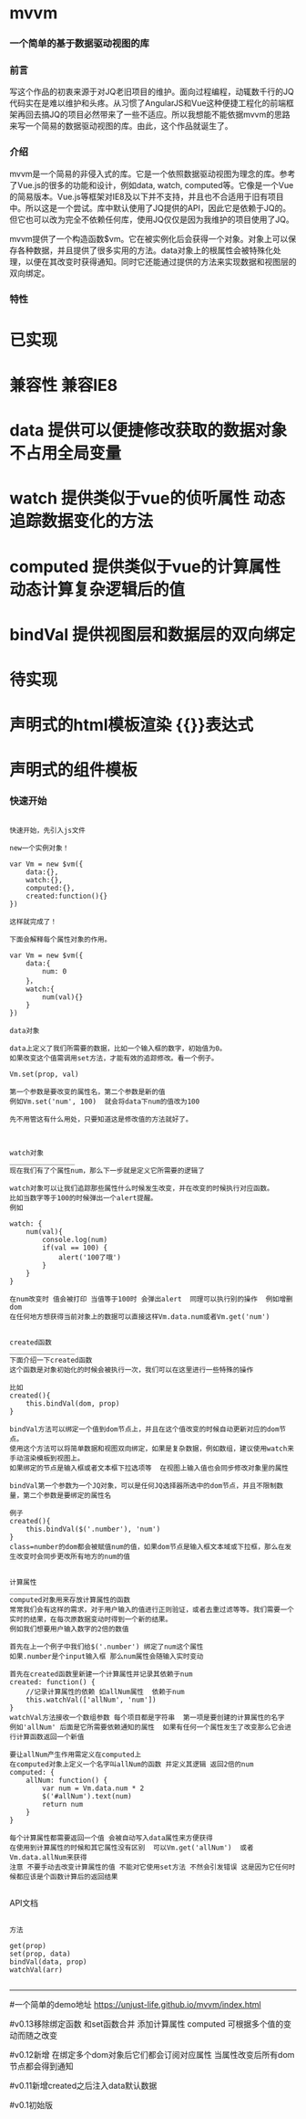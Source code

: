 # mvvm

### 一个简单的基于数据驱动视图的库

### 前言

写这个作品的初衷来源于对JQ老旧项目的维护。面向过程编程，动辄数千行的JQ代码实在是难以维护和头疼。从习惯了AngularJS和Vue这种便捷工程化的前端框架再回去搞JQ的项目必然带来了一些不适应。所以我想能不能依据mvvm的思路来写一个简易的数据驱动视图的库。由此，这个作品就诞生了。

### 介绍
mvvm是一个简易的非侵入式的库。它是一个依照数据驱动视图为理念的库。参考了Vue.js的很多的功能和设计，例如data, watch, computed等。它像是一个Vue的简易版本。Vue.js等框架对IE8及以下并不支持，并且也不合适用于旧有项目中。所以这是一个尝试。库中默认使用了JQ提供的API，因此它是依赖于JQ的。但它也可以改为完全不依赖任何库，使用JQ仅仅是因为我维护的项目使用了JQ。

mvvm提供了一个构造函数$vm。它在被实例化后会获得一个对象。对象上可以保存各种数据，并且提供了很多实用的方法。data对象上的根属性会被特殊化处理，以便在其改变时获得通知。同时它还能通过提供的方法来实现数据和视图层的双向绑定。

### 特性

# 已实现
# 兼容性 兼容IE8
# data  提供可以便捷修改获取的数据对象 不占用全局变量
# watch 提供类似于vue的侦听属性  动态追踪数据变化的方法
# computed 提供类似于vue的计算属性  动态计算复杂逻辑后的值
# bindVal 提供视图层和数据层的双向绑定

# 待实现
# 声明式的html模板渲染 {{}}表达式
# 声明式的组件模板

### 快速开始

<pre><code>
快速开始，先引入js文件

new一个实例对象！

var Vm = new $vm({
	data:{},
	watch:{},
	computed:{},
	created:function(){}
})

这样就完成了！

下面会解释每个属性对象的作用。

var Vm = new $vm({
	data:{
		num: 0
	}，
	watch:{
		num(val){}
	}
})

data对象

data上定义了我们所需要的数据，比如一个输入框的数字，初始值为0。
如果改变这个值需调用set方法，才能有效的追踪修改。看一个例子。

Vm.set(prop, val)

第一个参数是要改变的属性名，第二个参数是新的值
例如Vm.set('num', 100)  就会将data下num的值改为100

先不用管这有什么用处，只要知道这是修改值的方法就好了。



watch对象
________________
现在我们有了个属性num，那么下一步就是定义它所需要的逻辑了

watch对象可以让我们追踪那些属性什么时候发生改变，并在改变的时候执行对应函数。
比如当数字等于100的时候弹出一个alert提醒。
例如

watch: {
	num(val){
		console.log(num)
		if(val == 100) {
			alert('100了哦')
		}
	}
}

在num改变时 值会被打印 当值等于100时 会弹出alert  同理可以执行别的操作  例如增删dom
在任何地方想获得当前对象上的数据可以直接这样Vm.data.num或者Vm.get('num')


created函数
________________
下面介绍一下created函数
这个函数是对象初始化的时候会被执行一次，我们可以在这里进行一些特殊的操作

比如
created(){
	this.bindVal(dom, prop)
}

bindVal方法可以绑定一个值到dom节点上，并且在这个值改变的时候自动更新对应的dom节点。
使用这个方法可以将简单数据和视图双向绑定，如果是复杂数据，例如数组，建议使用watch来手动渲染模板到视图上。
如果绑定的节点是输入框或者文本框下拉选项等  在视图上输入值也会同步修改对象里的属性

bindVal第一个参数为一个JQ对象，可以是任何JQ选择器所选中的dom节点，并且不限制数量，第二个参数是要绑定的属性名

例子
created(){
	this.bindVal($('.number'), 'num')
}
class=number的dom都会被赋值num的值，如果dom节点是输入框文本域或下拉框，那么在发生改变时会同步更改所有地方的num的值


计算属性
________________
computed对象用来存放计算属性的函数
常常我们会有这样的需求，对于用户输入的值进行正则验证，或者去重过滤等等。我们需要一个实时的结果，在每次原数据变动时得到一个新的结果。
例如我们想要用户输入数字的2倍的数值

首先在上一个例子中我们给$('.number') 绑定了num这个属性
如果.number是个input输入框 那么num属性会随输入实时变动

首先在created函数里新建一个计算属性并记录其依赖于num
created: function() {
	//记录计算属性的依赖 如allNum属性  依赖于num
	this.watchVal(['allNum', 'num'])
}
watchVal方法接收一个数组参数 每个项目都是字符串  第一项是要创建的计算属性的名字  例如'allNum' 后面是它所需要依赖通知的属性  如果有任何一个属性发生了改变那么它会进行计算函数返回一个新值

要让allNum产生作用需定义在computed上
在computed对象上定义一个名字叫allNum的函数 并定义其逻辑 返回2倍的num
computed: {
	allNum: function() {
		var num = Vm.data.num * 2
		$('#allNum').text(num)
		return num
	}
}

每个计算属性都需要返回一个值 会被自动写入data属性来方便获得
在使用到计算属性的时候和其它属性没有区别  可以Vm.get('allNum')  或者Vm.data.allNum来获得
注意 不要手动去改变计算属性的值 不能对它使用set方法 不然会引发错误 这是因为它任何时候都应该是个函数计算后的返回结果

</code></pre>




API文档

<pre><code>
方法

get(prop)
set(prop, data)
bindVal(data, prop)
watchVal(arr)

</code></pre>


---
#一个简单的demo地址
https://unjust-life.github.io/mvvm/index.html

#v0.13移除绑定函数  和set函数合并  添加计算属性 computed 可根据多个值的变动而随之改变

#v0.12新增 在绑定多个dom对象后它们都会订阅对应属性 当属性改变后所有dom节点都会得到通知

#v0.11新增created之后注入data默认数据

#v0.1初始版
